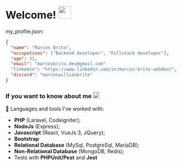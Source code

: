 # Welcome! <img src="https://github.com/TheDudeThatCode/TheDudeThatCode/blob/master/Assets/Hi.gif" width="34px" height="34px">

my_profile.json:
```json
{
  "name": "Marcos Brito",
  "occupations": ["Backend developer", "Fullstack developer"],
  "age": 32,
  "email": "marcosbrito.dev@gmail.com"
  "linkedin": "https://www.linkedin.com/in/marcos-brito-webdev/",
  "discord": "marcoswillianbrito"
}
```

### If you want to know about me <img src="https://github.com/TheDudeThatCode/TheDudeThatCode/blob/master/Assets/hmm.gif" width="18px" height="18px">

🧰 Languages and tools I've worked with:
- **PHP** (Laravel, Codeigniter);
- **NodeJs** (Express);
- **Javascript** (React, VueJs 3, JQuery);
- **Bootstrap**
- **Relational Database** (MySql, PostgreSql, MariaDB);
- **Non-Relational Database** (MongoDB, Redis);
- Tests with **PHPUnit/Pest** and **Jest**

<!--
**deBritoMarcos/deBritoMarcos** is a ✨ _special_ ✨ repository because its `README.md` (this file) appears on your GitHub profile.

Here are some ideas to get you started:

- 🔭 I’m currently working on ...
- 🌱 I’m currently learning ...
- 👯 I’m looking to collaborate on ...
- 🤔 I’m looking for help with ...
- 💬 Ask me about ...
- 📫 How to reach me: ...
- 😄 Pronouns: ...
- ⚡ Fun fact: ...
-->
